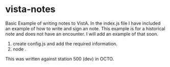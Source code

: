 # vista-notes
Basic Example of writing notes to VistA.  In the index.js file I have included an example of how to write and sign an note.   This example is for a historical note and does not have an encounter.  I will add an example of that soon. 

1) create config.js and add the required information. 
2) node .

This was written against station 500 (dev) in OCTO. 
